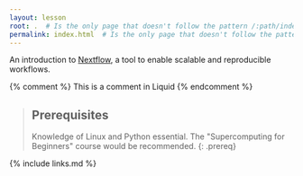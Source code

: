 ```yaml
---
layout: lesson
root: .  # Is the only page that doesn't follow the pattern /:path/index.html
permalink: index.html  # Is the only page that doesn't follow the pattern /:path/index.html
---
```

An introduction to [Nextflow](https://nextflow.io/), a tool to enable scalable and reproducible workflows.

<!-- this is an html comment -->

{% comment %} This is a comment in Liquid {% endcomment %}

> ## Prerequisites
>
> Knowledge of Linux and Python essential.
> The "Supercomputing for Beginners" course would be recommended.
{: .prereq}

{% include links.md %}
